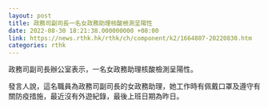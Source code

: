 ```yaml
---
layout: post
title: 政務司副司長一名女政務助理核酸檢測呈陽性
date: 2022-08-30 18:21:38.000000000 +08:00
link: https://news.rthk.hk/rthk/ch/component/k2/1664807-20220830.htm
categories: rthk
---
```


政務司副司長辦公室表示，一名女政務助理核酸檢測呈陽性。

發言人說，這名職員為政務司副司長的女政務助理，她工作時有佩戴口罩及遵守有關防疫措施，最近沒有外遊紀錄，最後上班日期為昨日。
